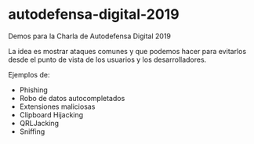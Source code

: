 # autodefensa-digital-2019
Demos para la Charla de Autodefensa Digital 2019

La idea es mostrar ataques comunes y que podemos hacer para evitarlos desde el punto de vista de los usuarios y los desarrolladores.

Ejemplos de:

 - Phishing
 - Robo de datos autocompletados
 - Extensiones maliciosas
 - Clipboard Hijacking
 - QRLJacking
 - Sniffing
  